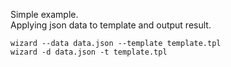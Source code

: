 Simple example.  
Applying json data to template and output result.
```
wizard --data data.json --template template.tpl
wizard -d data.json -t template.tpl
``` 
